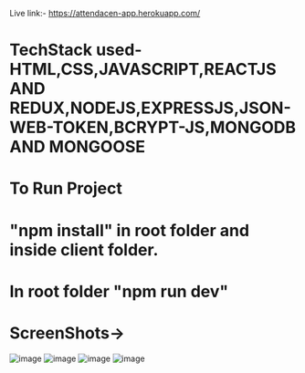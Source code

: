 Live link:- https://attendacen-app.herokuapp.com/

# TechStack used- HTML,CSS,JAVASCRIPT,REACTJS AND REDUX,NODEJS,EXPRESSJS,JSON-WEB-TOKEN,BCRYPT-JS,MONGODB AND MONGOOSE

# To Run Project 
# "npm install" in root folder and inside client folder.
# In root folder "npm run dev"

# ScreenShots->
![image](https://user-images.githubusercontent.com/108413276/182928380-9d2d21da-76b6-4b6e-98d5-2ab04e720e97.png)
![image](https://user-images.githubusercontent.com/108413276/182928541-a0f4f1c8-06db-4ff8-801e-5a9920834c3b.png)
![image](https://user-images.githubusercontent.com/108413276/182928595-610733f2-efe9-4bb7-8235-33a13c7cf220.png)
![image](https://user-images.githubusercontent.com/108413276/182928641-88d2e22c-a100-4f38-a062-a181e31cbb7b.png)

